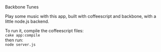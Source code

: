

Backbone Tunes

Play some music with this app, built with coffeescript and backbone, with a little node.js backend. <br/>

To run it, compile the coffeescript files: <br/>
`cake app:compile` <br/>
then run: <br/>
`node server.js`

